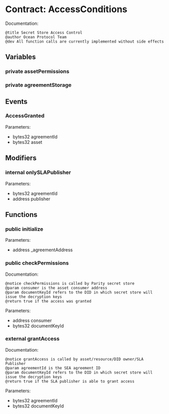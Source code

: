 
# Contract: AccessConditions

Documentation:
```
@title Secret Store Access Control
@author Ocean Protocol Team
@dev All function calls are currently implemented without side effects
```

## Variables

### private assetPermissions

### private agreementStorage

## Events

###  AccessGranted
Parameters:
* bytes32 agreementId
* bytes32 asset

## Modifiers

### internal onlySLAPublisher
Parameters:
* bytes32 agreementId
* address publisher

## Functions

### public initialize
Parameters:
* address _agreementAddress

### public checkPermissions

Documentation:

```
@notice checkPermissions is called by Parity secret store
@param consumer is the asset consumer address
@param documentKeyId refers to the DID in which secret store will issue the decryption keys
@return true if the access was granted
```
Parameters:
* address consumer
* bytes32 documentKeyId

### external grantAccess

Documentation:

```
@notice grantAccess is called by asset/resource/DID owner/SLA Publisher
@param agreementId is the SEA agreement ID
@param documentKeyId refers to the DID in which secret store will issue the decryption keys
@return true if the SLA publisher is able to grant access
```
Parameters:
* bytes32 agreementId
* bytes32 documentKeyId
